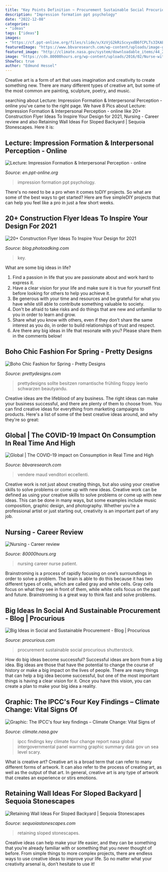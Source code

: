 ```yaml
---
title: "Key Points Definition ~ Procurement Sustainable Social Procurious Shutterstock"
description: "Impression formation ppt psychology"
date: "2022-12-08"
categories:
- "ideas"
tags: ["ideas"]
images:
- "https://cf.ppt-online.org/files/slide/x/XzVjG2kRiScvyxdB6fCPLTs3IKAEh1OeNUMqpl/slide-16.jpg"
featuredImage: "https://www.bbvaresearch.com/wp-content/uploads/image-gallery/GettyImages-1151467679.jpg"
featured_image: "http://climate.nasa.gov/system/downloadable_items/44_26_ipcc_2.jpeg"
image: "https://cdn.80000hours.org/wp-content/uploads/2016/02/Nurse-with-patient-1-1024x683.jpg"
ShowToc: true
author: "Edmund Hessel"
---
```



Creative art is a form of art that uses imagination and creativity to create something new. There are many different types of creative art, but some of the most common are painting, sculpture, poetry, and music.

	

		
searching about Lecture: Impression Formation &amp; Interpersonal Perception - online you've came to the right page. We have 8 Pics about Lecture: Impression Formation &amp; Interpersonal Perception - online like 20+ Construction Flyer Ideas To Inspire Your Design for 2021, Nursing - Career review and also Retaining Wall Ideas For Sloped Backyard | Sequoia Stonescapes. Here it is:
		
    
## Lecture: Impression Formation &amp; Interpersonal Perception - Online

<img loading=lazy src="https://cf.ppt-online.org/files/slide/x/XzVjG2kRiScvyxdB6fCPLTs3IKAEh1OeNUMqpl/slide-16.jpg" onerror="this.onerror=null;this.src='https://tse2.mm.bing.net/th?id=OIP.1QMEikOGrGYCzEVd1aV42wHaFj&amp;pid=15.1';" alt="Lecture: Impression Formation &amp; Interpersonal Perception - online">

_Source: en.ppt-online.org_

>impression formation ppt psychology. 

	

There's no need to be a pro when it comes toDIY projects. So what are some of the best ways to get started? Here are five simpleDIY projects that can help you feel like a pro in just a few short weeks.

    
## 20+ Construction Flyer Ideas To Inspire Your Design For 2021

<img loading=lazy src="https://blog.photoadking.com/wp-content/uploads/2021/01/1609829877365-1-1024x1024.png" onerror="this.onerror=null;this.src='https://tse4.mm.bing.net/th?id=OIP.LDwU4QhjOr13Ilw0HvK4fAHaHa&amp;pid=15.1';" alt="20+ Construction Flyer Ideas To Inspire Your Design for 2021">

_Source: blog.photoadking.com_

>key. 

	

What are some big ideas in life?
1. Find a passion in life that you are passionate about and work hard to express it.
2. Have a clear vision for your life and make sure it is true for yourself first before looking for others to help you achieve it.
3. Be generous with your time and resources and be grateful for what you have while still able to contribute something valuable to society.
4. Don't be afraid to take risks and do things that are new and unfamiliar to you in order to learn and grow.
5. Share what you know with others, even if they don’t share the same interest as you do, in order to build relationships of trust and respect. 
6. Are there any big ideas in life that resonate with you? Please share them in the comments below!

    
## Boho Chic Fashion For Spring - Pretty Designs

<img loading=lazy src="https://www.prettydesigns.com/wp-content/uploads/2014/03/Boho-Chic-Fashion-for-Spring-8.jpg" onerror="this.onerror=null;this.src='https://tse2.mm.bing.net/th?id=OIP.MLACyWCooUSfXbNvSmthSwHaK7&amp;pid=15.1';" alt="Boho Chic Fashion for Spring - Pretty Designs">

_Source: prettydesigns.com_

>prettydesigns sollte besitzen romantische frühling floppy leerlo schwarzen beautyandu. 

	

Creative ideas are the lifeblood of any business. The right ideas can make your business successful, and there are plenty of them to choose from. You can find creative ideas for everything from marketing campaigns to products. Here's a list of some of the best creative ideas around, and why they're so great: 

    
## Global | The COVID-19 Impact On Consumption In Real Time And High

<img loading=lazy src="https://www.bbvaresearch.com/wp-content/uploads/image-gallery/GettyImages-1151467679.jpg" onerror="this.onerror=null;this.src='https://tse1.mm.bing.net/th?id=OIP.1-wXz9nZgfYHDpBQGaYTAQHaEL&amp;pid=15.1';" alt="Global | The COVID-19 impact on Consumption in Real Time and High">

_Source: bbvaresearch.com_

>vendere maud venditori eccellenti. 

	

Creative work is not just about creating things, but also using your creative skills to solve problems or come up with new ideas.
Creative work can be defined as using your creative skills to solve problems or come up with new ideas. This can be done in many ways, but some examples include music composition, graphic design, and photography. Whether you’re a professional artist or just starting out, creativity is an important part of any job.

    
## Nursing - Career Review

<img loading=lazy src="https://cdn.80000hours.org/wp-content/uploads/2016/02/Nurse-with-patient-1-1024x683.jpg" onerror="this.onerror=null;this.src='https://tse3.mm.bing.net/th?id=OIP.JJlmlqyPloq__8xkrsLW1gHaE8&amp;pid=15.1';" alt="Nursing - Career review">

_Source: 80000hours.org_

>nursing career nurse patient. 

	

Brainstroming is a process of rapidly focusing on one’s surroundings in order to solve a problem. The brain is able to do this because it has two different types of cells, which are called gray and white cells. Gray cells focus on what they see in front of them, while white cells focus on the past and future. Brainstroming is a great way to think fast and solve problems.

    
## Big Ideas In Social And Sustainable Procurement - Blog | Procurious

<img loading=lazy src="https://procurious.com/blog-content/2016/04/Sustainable-Procurement.jpg" onerror="this.onerror=null;this.src='https://tse3.mm.bing.net/th?id=OIP.29ohbmcwXChCqtWQnarbfgHaFE&amp;pid=15.1';" alt="Big Ideas in Social and Sustainable Procurement - Blog | Procurious">

_Source: procurious.com_

>procurement sustainable social procurious shutterstock. 

	

How do big ideas become successful?
Successful ideas are born from a big idea. Big ideas are those that have the potential to change the course of history or make a big impact on the lives of people. There are many things that can help a big idea become successful, but one of the most important things is having a clear vision for it. Once you have this vision, you can create a plan to make your big idea a reality.

    
## Graphic: The IPCC&#039;s Four Key Findings – Climate Change: Vital Signs Of

<img loading=lazy src="http://climate.nasa.gov/system/downloadable_items/44_26_ipcc_2.jpeg" onerror="this.onerror=null;this.src='https://tse3.mm.bing.net/th?id=OIP.31Df6uYFjW0_N8XX7SkCNgHaIc&amp;pid=15.1';" alt="Graphic: The IPCC&#039;s four key findings – Climate Change: Vital Signs of">

_Source: climate.nasa.gov_

>ipcc findings key climate four change report nasa global intergovernmental panel warming graphic summary data gov un sea level scary. 

	

What is creative art?
Creative art is a broad term that can refer to many different forms of artwork. It can also refer to the process of creating art, as well as the output of that art. In general, creative art is any type of artwork that creates an experience or stirs emotions.

    
## Retaining Wall Ideas For Sloped Backyard | Sequoia Stonescapes

<img loading=lazy src="https://sequoiastonescapes.com/wp-content/uploads/sequoia-stonescapes-retaining-walls-0007-1024x576.jpg" onerror="this.onerror=null;this.src='https://tse3.mm.bing.net/th?id=OIP.Dfs8TWncMF6RU9sOdryxHgHaEK&amp;pid=15.1';" alt="Retaining Wall Ideas For Sloped Backyard | Sequoia Stonescapes">

_Source: sequoiastonescapes.com_

>retaining sloped stonescapes. 

	

Creative ideas can help make your life easier, and they can be something that you’re already familiar with or something that you never thought of before. From simple things to more complex projects, there are endless ways to use creative ideas to improve your life. So no matter what your creativity arsenal is, don’t hesitate to use it!


